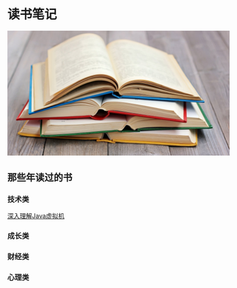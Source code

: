 # 读书笔记

![](./getty_636337794_372776.jpeg)

## 那些年读过的书

### 技术类

[深入理解Java虚拟机](https://book.douban.com/subject/34907497/)

### 成长类

### 财经类

### 心理类

